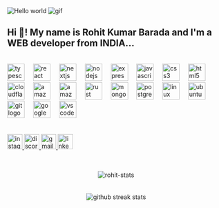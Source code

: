 <!-- Banner Image -->
<img src="https://raw.githubusercontent.com/sagar-viradiya/sagar-viradiya/master/resources/banner.png" alt="Hello world">

<!-- GIF -->
<img src="https://media.tenor.com/UttC4AITYR4AAAAd/full-stack-developer.gif" alt="gif">

<!-- Introduction -->
<h2 align="left">Hi 👋! My name is Rohit Kumar Barada and I'm a WEB developer from INDIA...</h2>
<br>
<!-- Skills Section -->
<div align="left">
  <img src="https://cdn.jsdelivr.net/gh/devicons/devicon/icons/typescript/typescript-original.svg" height="40" alt="typescript logo" />
  <img width="12" />
  <img src="https://cdn.jsdelivr.net/gh/devicons/devicon/icons/react/react-original.svg" height="40" alt="react logo" />
  <img width="12" />
  <img src="https://img.shields.io/badge/Next.js-000000?logo=nextdotjs&logoColor=white&style=for-the-badge" height="40" alt="nextjs logo" />
  <img width="12" />
  <!-- Add other skills logos similarly -->
  <img src="https://cdn.jsdelivr.net/gh/devicons/devicon/icons/nodejs/nodejs-original.svg" height="40" alt="nodejs logo" />
  <img width="12" />
  <img src="https://img.shields.io/badge/Express-000000?logo=express&logoColor=white&style=for-the-badge" height="40" alt="express logo" />
  <img width="12" />
  <img src="https://cdn.jsdelivr.net/gh/devicons/devicon/icons/javascript/javascript-original.svg" height="40" alt="javascript logo" />
  <img width="12" />
  <img src="https://cdn.jsdelivr.net/gh/devicons/devicon/icons/css3/css3-original.svg" height="40" alt="css3 logo" />
  <img width="12" />
  <img src="https://cdn.jsdelivr.net/gh/devicons/devicon/icons/html5/html5-original.svg" height="40" alt="html5 logo" />
  <img width="12" />
  <img src="https://skillicons.dev/icons?i=cloudflare" height="40" alt="cloudflare logo" />
  <img width="12" />
  <img src="https://skillicons.dev/icons?i=aws" height="40" alt="amazonwebservices logo" />
  <img width="12" />
  <img src="https://skillicons.dev/icons?i=dynamodb" height="40" alt="amazondynamodb logo" />
  <img width="12" />
  <img src="https://img.shields.io/badge/Rust-000000?logo=rust&logoColor=white&style=for-the-badge" height="40" alt="rust logo" />
  <img width="12" />
  <img src="https://cdn.jsdelivr.net/gh/devicons/devicon/icons/mongodb/mongodb-original.svg" height="40" alt="mongodb logo" />
  <img width="12" />
  <img src="https://cdn.jsdelivr.net/gh/devicons/devicon/icons/postgresql/postgresql-original.svg" height="40" alt="postgresql logo" />
  <img width="12" />
  <img src="https://cdn.jsdelivr.net/gh/devicons/devicon/icons/linux/linux-original.svg" height="40" alt="linux logo" />
  <img width="12" />
  <img src="https://cdn.simpleicons.org/ubuntu/E95420" height="40" alt="ubuntu logo" />
  <img width="12" />
  <img src="https://cdn.jsdelivr.net/gh/devicons/devicon/icons/git/git-original.svg" height="40" alt="git logo" />
  <img width="12" />
  <img src="https://cdn.jsdelivr.net/gh/devicons/devicon/icons/googlecloud/googlecloud-original.svg" height="40" alt="googlecloud logo" />
  <img width="12" />
  <img src="https://cdn.jsdelivr.net/gh/devicons/devicon/icons/vscode/vscode-original.svg" height="40" alt="vscode logo" />
</div>
<br>
<br>
<!-- Social Links -->
<div align="left">
  <a href="https://www.instagram.com/rohit_.ku_/" target="_blank">
    <img src="https://img.shields.io/static/v1?message=Instagram&logo=instagram&label=&color=E4405F&logoColor=white&labelColor=&style=for-the-badge" height="35" alt="instagram logo" />
  </a>
  <a href="https://discord/rohit_ku_barada" target="_blank">
    <img src="https://img.shields.io/static/v1?message=Discord&logo=discord&label=%20%20&color=7289DA&logoColor=white&labelColor=&style=for-the-badge" height="35" alt="discord logo" />
  </a>
  <a href="www.rohitbarada@gmail.com" target="_blank">
    <img src="https://img.shields.io/static/v1?message=Gmail&logo=gmail&label=&color=D14836&logoColor=white&labelColor=&style=for-the-badge" height="35" alt="gmail logo" />
  </a>
  <a href="https://www.linkedin.com/in/rohit-kumar-barada-a193b4235/" target="_blank">
    <img src="https://img.shields.io/static/v1?message=LinkedIn&logo=linkedin&label=&color=0077B5&logoColor=white&labelColor=&style=for-the-badge" height="35" alt="linkedin logo" />
  </a>
</div>
<br>
<br>
<!-- Stats -->
<p align="center">
 <img src="https://github-readme-stats.vercel.app/api?username=Mrdevil-01&show_icons=true&theme=radical&title_color=8E2DE2&text_color=fff&icon_color=8E2DE2" float="left" alt="rohit-stats" />
  <br>
  <br>
  <br>
 <img src="https://github-readme-streak-stats.herokuapp.com/?user=Mrdevil-01&theme=midnight-purple" float="right" alt="github streak stats" />
 <br />
 <br />
</p>
